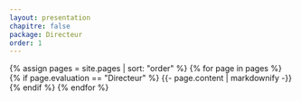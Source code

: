 ```yaml
---
layout: presentation
chapitre: false
package: Directeur
order: 1
---
```


{% assign pages = site.pages | sort: "order" %}
{% for page in pages %}
  {% if page.evaluation == "Directeur" %}
    {{- page.content | markdownify -}}
  {% endif %}
{% endfor %}
